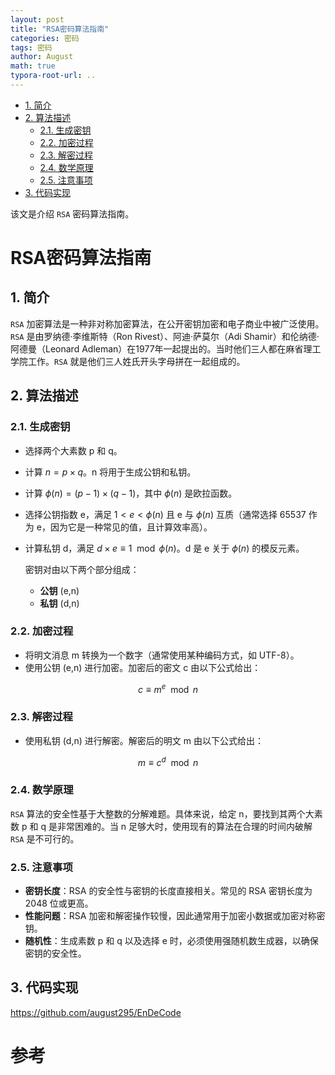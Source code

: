 ```yaml
---
layout: post
title: "RSA密码算法指南"
categories: 密码
tags: 密码
author: August
math: true
typora-root-url: ..
---
```




- [1. 简介](#1-简介)
- [2. 算法描述](#2-算法描述)
  - [2.1. 生成密钥](#21-生成密钥)
  - [2.2. 加密过程](#22-加密过程)
  - [2.3. 解密过程](#23-解密过程)
  - [2.4. 数学原理](#24-数学原理)
  - [2.5. 注意事项](#25-注意事项)
- [3. 代码实现](#3-代码实现)



该文是介绍 `RSA` 密码算法指南。



# RSA密码算法指南



## 1. 简介

`RSA` 加密算法是一种非对称加密算法，在公开密钥加密和电子商业中被广泛使用。`RSA` 是由罗纳德·李维斯特（Ron Rivest）、阿迪·萨莫尔（Adi Shamir）和伦纳德·阿德曼（Leonard Adleman）在1977年一起提出的。当时他们三人都在麻省理工学院工作。`RSA` 就是他们三人姓氏开头字母拼在一起组成的。



## 2. 算法描述

### 2.1. 生成密钥

- 选择两个大素数 p 和 q。

- 计算 $n = p \times q$。n 将用于生成公钥和私钥。

- 计算 $\phi(n) = (p - 1) \times (q - 1)$，其中 $\phi(n)$ 是欧拉函数。

- 选择公钥指数 e，满足 $1 < e < \phi(n)$ 且 e 与 $\phi(n)$ 互质（通常选择 65537 作为 e，因为它是一种常见的值，且计算效率高）。

- 计算私钥 d，满足 $d \times e \equiv 1 \mod \phi(n)$。d 是 e 关于 $\phi(n)$ 的模反元素。

  密钥对由以下两个部分组成：

  - **公钥** (e,n)
  - **私钥** (d,n)

### 2.2. 加密过程

- 将明文消息 m 转换为一个数字（通常使用某种编码方式，如 UTF-8）。
- 使用公钥 (e,n) 进行加密。加密后的密文 c 由以下公式给出：

$$
c \equiv m^e \mod n
$$

### 2.3. 解密过程

- 使用私钥 (d,n) 进行解密。解密后的明文 m 由以下公式给出：

$$
m \equiv c^d \mod n
$$

### 2.4. 数学原理

`RSA` 算法的安全性基于大整数的分解难题。具体来说，给定 n，要找到其两个大素数 p 和 q 是非常困难的。当 n 足够大时，使用现有的算法在合理的时间内破解 `RSA` 是不可行的。

### 2.5. 注意事项

- **密钥长度**：RSA 的安全性与密钥的长度直接相关。常见的 RSA 密钥长度为 2048 位或更高。
- **性能问题**：RSA 加密和解密操作较慢，因此通常用于加密小数据或加密对称密钥。
- **随机性**：生成素数 p 和 q 以及选择 e 时，必须使用强随机数生成器，以确保密钥的安全性。



## 3. 代码实现

https://github.com/august295/EnDeCode



# 参考

